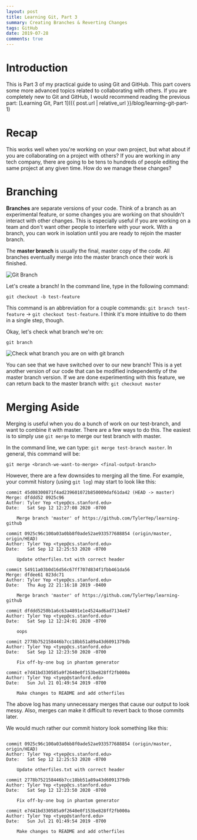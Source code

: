 ```yaml
---
layout: post
title: Learning Git, Part 3
summary: Creating Branches & Reverting Changes
tags: GitHub
date: 2019-07-28
comments: true
---
```

# Introduction
This is Part 3 of my practical guide to using Git and GitHub. This part covers some more advanced topics related to collaborating with others. If you are completely new to Git and GitHub, I would recommend reading the previous part: [Learning Git, Part 1]({{ post.url | relative_url }}/blog/learning-git-part-1)

# Recap
This works well when you're working on your own project, but what about if you are collaborating on a project with others? If you are working in any tech company, there are going to be tens to hundreds of people editing the same project at any given time. How do we manage these changes?

# Branching
**Branches** are separate versions of your code. Think of a branch as an experimental feature, or some changes you are working on that shouldn't interact with other changes. This is especially useful if you are working on a team and don't want other people to interfere with your work. With a branch, you can work in isolation until you are ready to rejoin the master branch.

The **master branch** is usually the final, master copy of the code. All branches eventually merge into the master branch once their work is finished.

![Git Branch](/blog/images/github-tutorial/branch.svg)

Let's create a branch! In the command line, type in the following command:

`git checkout -b test-feature`

This command is an abbreviation for a couple commands: `git branch test-feature` → `git checkout test-feature`. I think it's more intuitive to do them in a single step, though.

Okay, let's check what branch we're on:

`git branch`

![Check what branch you are on with `git branch`](/blog/images/github-tutorial/git-branch.png)

You can see that we have switched over to our new branch! This is a yet another version of our code that can be modified independently of the master branch version. If we are done experimenting with this feature, we can return back to the master branch with: `git checkout master`

# Merging Aside
Merging is useful when you do a bunch of work on our test-branch, and want to combine it with master. There are a few ways to do this. The easiest is to simply use `git merge` to merge our test branch with master.

In the command line, we can type: `git merge test-branch master`. In general, this command will be:

`git merge <branch-we-want-to-merge> <final-output-branch>`

However, there are a few downsides to merging all the time. For example, your commit history (using `git log`) may start to look like this:

```git
commit 45d08300871f4ad239601072b850009daf61da42 (HEAD -> master)
Merge: dfddd52 0925c96
Author: Tyler Yep <tyep@cs.stanford.edu>
Date:   Sat Sep 12 12:27:08 2020 -0700

    Merge branch 'master' of https://github.com/TylerYep/learning-github

commit 0925c96c100a03a0bb8f0ade52ae933577688854 (origin/master, origin/HEAD)
Author: Tyler Yep <tyep@cs.stanford.edu>
Date:   Sat Sep 12 12:25:53 2020 -0700

    Update otherfiles.txt with correct header

commit 54911a03b0d16d56c67ff707d834f1fbb461da56
Merge: dfdee61 023dc71
Author: Tyler Yep <tyep@cs.stanford.edu>
Date:   Thu Aug 22 21:16:18 2019 -0400

    Merge branch 'master' of https://github.com/TylerYep/learning-github

commit dfddd5250b1a6c63a4891e1e4524ad6ad7134e67
Author: Tyler Yep <tyep@cs.stanford.edu>
Date:   Sat Sep 12 12:24:01 2020 -0700

    oops

commit 2778b752158446b7cc18bb51a89a43d6091379db
Author: Tyler Yep <tyep@cs.stanford.edu>
Date:   Sat Sep 12 12:23:50 2020 -0700

    Fix off-by-one bug in phantom generator

commit e7d41bd330585a9f2640e0f153be828ff2fb000a
Author: Tyler Yep <tyep@stanford.edu>
Date:   Sun Jul 21 01:49:54 2019 -0700

    Make changes to README and add otherfiles

```

The above log has many unnecessary merges that cause our output to look messy. Also, merges can make it difficult to revert back to those commits later.

We would much rather our commit history look something like this:

```git

commit 0925c96c100a03a0bb8f0ade52ae933577688854 (origin/master, origin/HEAD)
Author: Tyler Yep <tyep@cs.stanford.edu>
Date:   Sat Sep 12 12:25:53 2020 -0700

    Update otherfiles.txt with correct header

commit 2778b752158446b7cc18bb51a89a43d6091379db
Author: Tyler Yep <tyep@cs.stanford.edu>
Date:   Sat Sep 12 12:23:50 2020 -0700

    Fix off-by-one bug in phantom generator

commit e7d41bd330585a9f2640e0f153be828ff2fb000a
Author: Tyler Yep <tyep@stanford.edu>
Date:   Sun Jul 21 01:49:54 2019 -0700

    Make changes to README and add otherfiles

```
